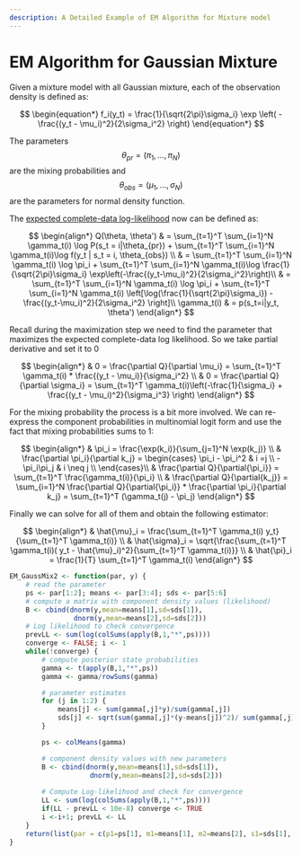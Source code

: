 ```yaml
---
description: A Detailed Example of EM Algorithm for Mixture model
---
```


# EM Algorithm for Gaussian Mixture

Given a mixture model with all Gaussian mixture, each of the observation density is defined as:&#x20;

$$
\begin{equation*}
f_i(y_t) = \frac{1}{\sqrt{2\pi}\sigma_i} \exp \left( - \frac{(y_t - \mu_i)^2}{2\sigma_i^2} \right)
\end{equation*}
$$

The parameters $$\theta_{pr}=(\pi_1, ..., \pi_N)$$ are the mixing probabilities and $$\theta_{obs} = (\mu_1, ..., \sigma_N)$$ are the parameters for normal density function.&#x20;

The [expected complete-data log-likelihood](./#em-in-mixture-model) now can be defined as:&#x20;

$$
\begin{align*}
Q(\theta, \theta') 
& = \sum_{t=1}^T \sum_{i=1}^N \gamma_t(i) \log P(s_t = i|\theta_{pr}) + \sum_{t=1}^T \sum_{i=1}^N \gamma_t(i)\log f(y_t | s_t = i, \theta_{obs}) \\
& = \sum_{t=1}^T \sum_{i=1}^N \gamma_t(i) \log \pi_i + \sum_{t=1}^T \sum_{i=1}^N \gamma_t(i)\log \frac{1}{\sqrt{2\pi}\sigma_i} \exp\left(-\frac{(y_t-\mu_i)^2}{2\sigma_i^2}\right)\\
& = \sum_{t=1}^T \sum_{i=1}^N \gamma_t(i) \log \pi_i + \sum_{t=1}^T \sum_{i=1}^N \gamma_t(i) \left[\log(\frac{1}{\sqrt{2\pi}\sigma_i}) -  \frac{(y_t-\mu_i)^2}{2\sigma_i^2} \right]\\
\gamma_t(i) & = p(s_t=i|y_t, \theta')
\end{align*}
$$

Recall during the maximization step we need to find the parameter that maximizes the expected complete-data log likelihood. So we take partial derivative and set it to 0

$$
\begin{align*}
& 0 = \frac{\partial Q}{\partial \mu_i} = \sum_{t=1}^T \gamma_t(i) * \frac{(y_t - \mu_i)}{\sigma_i^2} \\
& 0 = \frac{\partial Q}{\partial \sigma_i} = \sum_{t=1}^T \gamma_t(i)\left(-\frac{1}{\sigma_i} + \frac{(y_t - \mu_i)^2}{\sigma_i^3} \right)
\end{align*}
$$

For the mixing probability the process is a bit more involved. We can re-express the component probabilities in multinomial logit form and use the fact that mixing probabilities sums to 1:&#x20;

$$
\begin{align*}
& \pi_i = \frac{\exp(k_i)}{\sum_{j=1}^N \exp(k_j)} \\
& \frac{\partial \pi_i}{\partial k_j} = \begin{cases} \pi_i - \pi_i^2 & i =j \\ -\pi_i\pi_j & i \neq j \\
\end{cases}\\
& \frac{\partial Q}{\partial{\pi_i}} = \sum_{t=1}^T  \frac{\gamma_t(i)}{\pi_i} \\
& \frac{\partial Q}{\partial{k_j}} = \sum_{i=1}^N \frac{\partial Q}{\partial{\pi_i}} * \frac{\partial \pi_i}{\partial k_j} = \sum_{t=1}^T (\gamma_t(j) - \pi_j)
\end{align*}
$$

Finally we can solve for all of them and obtain the following estimator:&#x20;

$$
\begin{align*}
& \hat{\mu}_i = \frac{\sum_{t=1}^T \gamma_t(i) y_t}{\sum_{t=1}^T \gamma_t(i)} \\
& \hat{\sigma}_i =  \sqrt{\frac{\sum_{t=1}^T \gamma_t(i)( y_t - \hat{\mu}_i)^2}{\sum_{t=1}^T \gamma_t(i)}} \\
& \hat{\pi}_i = \frac{1}{T} \sum_{t=1}^T \gamma_t(i)
\end{align*}
$$

```r
EM_GaussMix2 <- function(par, y) {
    # read the parameter 
    ps <- par[1:2]; means <- par[3:4]; sds <- par[5:6]
    # compute a matrix with component density values (likelihood) 
    B <- cbind(dnorm(y,mean=means[1],sd=sds[1]),
                dnorm(y,mean=means[2],sd=sds[2]))
    # Log likelihood to check convergence 
    prevLL <- sum(log(colSums(apply(B,1,"*",ps))))
    converge <- FALSE; i <- 1
    while(!converge) {
        # compute posterior state probabilities 
        gamma <- t(apply(B,1,"*",ps))
        gamma <- gamma/rowSums(gamma)

        # parameter estimates
        for (j in 1:2) {
            means[j] <- sum(gamma[,j]*y)/sum(gamma[,j])
            sds[j] <- sqrt(sum(gamma[,j]*(y-means[j])^2)/ sum(gamma[,j]))
        }

        ps <- colMeans(gamma)

        # component density values with new parameters
        B <- cbind(dnorm(y,mean=means[1],sd=sds[1]), 
                    dnorm(y,mean=means[2],sd=sds[2]))
        
        # Compute Log-likelihood and check for convergence 
        LL <- sum(log(colSums(apply(B,1,"*",ps))))
        if(LL - prevLL < 10e-8) converge <- TRUE
        i <-i+1; prevLL <- LL
    }
    return(list(par = c(p1=ps[1], m1=means[1], m2=means[2], s1=sds[1], s2=sds[2]), niter = i, logL = LL))
}
```
